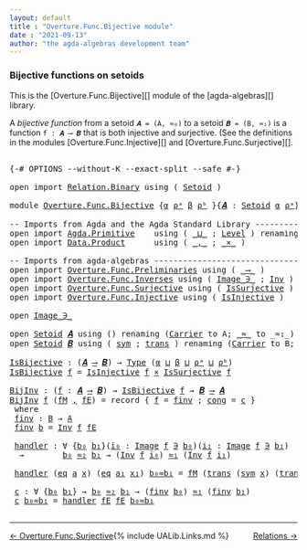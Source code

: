 ```yaml
---
layout: default
title : "Overture.Func.Bijective module"
date : "2021-09-13"
author: "the agda-algebras development team"
---
```


### <a id="bijective-functions-on-setoids">Bijective functions on setoids</a>

This is the [Overture.Func.Bijective][] module of the [agda-algebras][] library.

A *bijective function* from a setoid `𝑨 = (A, ≈₀)` to a setoid `𝑩 = (B, ≈₁)` is a function `f : 𝑨 ⟶ 𝑩` that is both injective and surjective. (See the definitions in the modules [Overture.Func.Injective][] and [Overture.Func.Surjective][].

<pre class="Agda">

<a id="548" class="Symbol">{-#</a> <a id="552" class="Keyword">OPTIONS</a> <a id="560" class="Pragma">--without-K</a> <a id="572" class="Pragma">--exact-split</a> <a id="586" class="Pragma">--safe</a> <a id="593" class="Symbol">#-}</a>

<a id="598" class="Keyword">open</a> <a id="603" class="Keyword">import</a> <a id="610" href="Relation.Binary.html" class="Module">Relation.Binary</a> <a id="626" class="Keyword">using</a> <a id="632" class="Symbol">(</a> <a id="634" href="Relation.Binary.Bundles.html#1009" class="Record">Setoid</a> <a id="641" class="Symbol">)</a>

<a id="644" class="Keyword">module</a> <a id="651" href="Overture.Func.Bijective.html" class="Module">Overture.Func.Bijective</a> <a id="675" class="Symbol">{</a><a id="676" href="Overture.Func.Bijective.html#676" class="Bound">α</a> <a id="678" href="Overture.Func.Bijective.html#678" class="Bound">ρᵃ</a> <a id="681" href="Overture.Func.Bijective.html#681" class="Bound">β</a> <a id="683" href="Overture.Func.Bijective.html#683" class="Bound">ρᵇ</a> <a id="686" class="Symbol">}{</a><a id="688" href="Overture.Func.Bijective.html#688" class="Bound">𝑨</a> <a id="690" class="Symbol">:</a> <a id="692" href="Relation.Binary.Bundles.html#1009" class="Record">Setoid</a> <a id="699" href="Overture.Func.Bijective.html#676" class="Bound">α</a> <a id="701" href="Overture.Func.Bijective.html#678" class="Bound">ρᵃ</a><a id="703" class="Symbol">}{</a><a id="705" href="Overture.Func.Bijective.html#705" class="Bound">𝑩</a> <a id="707" class="Symbol">:</a> <a id="709" href="Relation.Binary.Bundles.html#1009" class="Record">Setoid</a> <a id="716" href="Overture.Func.Bijective.html#681" class="Bound">β</a> <a id="718" href="Overture.Func.Bijective.html#683" class="Bound">ρᵇ</a><a id="720" class="Symbol">}</a> <a id="722" class="Keyword">where</a>

<a id="729" class="Comment">-- Imports from Agda and the Agda Standard Library --------------------------</a>
<a id="807" class="Keyword">open</a> <a id="812" class="Keyword">import</a> <a id="819" href="Agda.Primitive.html" class="Module">Agda.Primitive</a>    <a id="837" class="Keyword">using</a> <a id="843" class="Symbol">(</a> <a id="845" href="Agda.Primitive.html#810" class="Primitive Operator">_⊔_</a> <a id="849" class="Symbol">;</a> <a id="851" href="Agda.Primitive.html#597" class="Postulate">Level</a> <a id="857" class="Symbol">)</a> <a id="859" class="Keyword">renaming</a> <a id="868" class="Symbol">(</a> <a id="870" href="Agda.Primitive.html#326" class="Primitive">Set</a> <a id="874" class="Symbol">to</a> <a id="877" class="Primitive">Type</a> <a id="882" class="Symbol">)</a>
<a id="884" class="Keyword">open</a> <a id="889" class="Keyword">import</a> <a id="896" href="Data.Product.html" class="Module">Data.Product</a>      <a id="914" class="Keyword">using</a> <a id="920" class="Symbol">(</a> <a id="922" href="Agda.Builtin.Sigma.html#236" class="InductiveConstructor Operator">_,_</a> <a id="926" class="Symbol">;</a> <a id="928" href="Data.Product.html#1167" class="Function Operator">_×_</a> <a id="932" class="Symbol">)</a>

<a id="935" class="Comment">-- Imports from agda-algebras -----------------------------------------------</a>
<a id="1013" class="Keyword">open</a> <a id="1018" class="Keyword">import</a> <a id="1025" href="Overture.Func.Preliminaries.html" class="Module">Overture.Func.Preliminaries</a> <a id="1053" class="Keyword">using</a> <a id="1059" class="Symbol">(</a> <a id="1061" href="Overture.Func.Preliminaries.html#803" class="Function Operator">_⟶_</a> <a id="1065" class="Symbol">)</a>
<a id="1067" class="Keyword">open</a> <a id="1072" class="Keyword">import</a> <a id="1079" href="Overture.Func.Inverses.html" class="Module">Overture.Func.Inverses</a> <a id="1102" class="Keyword">using</a> <a id="1108" class="Symbol">(</a> <a id="1110" href="Overture.Func.Inverses.html#1756" class="Datatype Operator">Image_∋_</a> <a id="1119" class="Symbol">;</a> <a id="1121" href="Overture.Func.Inverses.html#4290" class="Function">Inv</a> <a id="1125" class="Symbol">)</a>
<a id="1127" class="Keyword">open</a> <a id="1132" class="Keyword">import</a> <a id="1139" href="Overture.Func.Surjective.html" class="Module">Overture.Func.Surjective</a> <a id="1164" class="Keyword">using</a> <a id="1170" class="Symbol">(</a> <a id="1172" href="Overture.Func.Surjective.html#1783" class="Function">IsSurjective</a> <a id="1185" class="Symbol">)</a>
<a id="1187" class="Keyword">open</a> <a id="1192" class="Keyword">import</a> <a id="1199" href="Overture.Func.Injective.html" class="Module">Overture.Func.Injective</a> <a id="1223" class="Keyword">using</a> <a id="1229" class="Symbol">(</a> <a id="1231" href="Overture.Func.Injective.html#1904" class="Function">IsInjective</a> <a id="1243" class="Symbol">)</a>

<a id="1246" class="Keyword">open</a> <a id="1251" href="Overture.Func.Inverses.html#1756" class="Module Operator">Image_∋_</a>

<a id="1261" class="Keyword">open</a> <a id="1266" href="Relation.Binary.Bundles.html#1009" class="Module">Setoid</a> <a id="1273" href="Overture.Func.Bijective.html#688" class="Bound">𝑨</a> <a id="1275" class="Keyword">using</a> <a id="1281" class="Symbol">()</a> <a id="1284" class="Keyword">renaming</a> <a id="1293" class="Symbol">(</a><a id="1294" href="Relation.Binary.Bundles.html#1072" class="Field">Carrier</a> <a id="1302" class="Symbol">to</a> <a id="1305" class="Field">A</a><a id="1306" class="Symbol">;</a> <a id="1308" href="Relation.Binary.Bundles.html#1098" class="Field Operator">_≈_</a> <a id="1312" class="Symbol">to</a> <a id="1315" class="Field Operator">_≈₁_</a><a id="1319" class="Symbol">)</a>
<a id="1321" class="Keyword">open</a> <a id="1326" href="Relation.Binary.Bundles.html#1009" class="Module">Setoid</a> <a id="1333" href="Overture.Func.Bijective.html#705" class="Bound">𝑩</a> <a id="1335" class="Keyword">using</a> <a id="1341" class="Symbol">(</a> <a id="1343" href="Relation.Binary.Structures.html#1594" class="Function">sym</a> <a id="1347" class="Symbol">;</a> <a id="1349" href="Relation.Binary.Structures.html#1620" class="Function">trans</a> <a id="1355" class="Symbol">)</a> <a id="1357" class="Keyword">renaming</a> <a id="1366" class="Symbol">(</a><a id="1367" href="Relation.Binary.Bundles.html#1072" class="Field">Carrier</a> <a id="1375" class="Symbol">to</a> <a id="1378" class="Field">B</a><a id="1379" class="Symbol">;</a> <a id="1381" href="Relation.Binary.Bundles.html#1098" class="Field Operator">_≈_</a> <a id="1385" class="Symbol">to</a> <a id="1388" class="Field Operator">_≈₂_</a><a id="1392" class="Symbol">)</a>

<a id="IsBijective"></a><a id="1395" href="Overture.Func.Bijective.html#1395" class="Function">IsBijective</a> <a id="1407" class="Symbol">:</a> <a id="1409" class="Symbol">(</a><a id="1410" href="Overture.Func.Bijective.html#688" class="Bound">𝑨</a> <a id="1412" href="Overture.Func.Preliminaries.html#803" class="Function Operator">⟶</a> <a id="1414" href="Overture.Func.Bijective.html#705" class="Bound">𝑩</a><a id="1415" class="Symbol">)</a> <a id="1417" class="Symbol">→</a> <a id="1419" href="Overture.Func.Bijective.html#877" class="Primitive">Type</a> <a id="1424" class="Symbol">(</a><a id="1425" href="Overture.Func.Bijective.html#676" class="Bound">α</a> <a id="1427" href="Agda.Primitive.html#810" class="Primitive Operator">⊔</a> <a id="1429" href="Overture.Func.Bijective.html#681" class="Bound">β</a> <a id="1431" href="Agda.Primitive.html#810" class="Primitive Operator">⊔</a> <a id="1433" href="Overture.Func.Bijective.html#678" class="Bound">ρᵃ</a> <a id="1436" href="Agda.Primitive.html#810" class="Primitive Operator">⊔</a> <a id="1438" href="Overture.Func.Bijective.html#683" class="Bound">ρᵇ</a><a id="1440" class="Symbol">)</a>
<a id="1442" href="Overture.Func.Bijective.html#1395" class="Function">IsBijective</a> <a id="1454" href="Overture.Func.Bijective.html#1454" class="Bound">f</a> <a id="1456" class="Symbol">=</a> <a id="1458" href="Overture.Func.Injective.html#1904" class="Function">IsInjective</a> <a id="1470" href="Overture.Func.Bijective.html#1454" class="Bound">f</a> <a id="1472" href="Data.Product.html#1167" class="Function Operator">×</a> <a id="1474" href="Overture.Func.Surjective.html#1783" class="Function">IsSurjective</a> <a id="1487" href="Overture.Func.Bijective.html#1454" class="Bound">f</a>

<a id="BijInv"></a><a id="1490" href="Overture.Func.Bijective.html#1490" class="Function">BijInv</a> <a id="1497" class="Symbol">:</a> <a id="1499" class="Symbol">(</a><a id="1500" href="Overture.Func.Bijective.html#1500" class="Bound">f</a> <a id="1502" class="Symbol">:</a> <a id="1504" href="Overture.Func.Bijective.html#688" class="Bound">𝑨</a> <a id="1506" href="Overture.Func.Preliminaries.html#803" class="Function Operator">⟶</a> <a id="1508" href="Overture.Func.Bijective.html#705" class="Bound">𝑩</a><a id="1509" class="Symbol">)</a> <a id="1511" class="Symbol">→</a> <a id="1513" href="Overture.Func.Bijective.html#1395" class="Function">IsBijective</a> <a id="1525" href="Overture.Func.Bijective.html#1500" class="Bound">f</a> <a id="1527" class="Symbol">→</a> <a id="1529" href="Overture.Func.Bijective.html#705" class="Bound">𝑩</a> <a id="1531" href="Overture.Func.Preliminaries.html#803" class="Function Operator">⟶</a> <a id="1533" href="Overture.Func.Bijective.html#688" class="Bound">𝑨</a>
<a id="1535" href="Overture.Func.Bijective.html#1490" class="Function">BijInv</a> <a id="1542" href="Overture.Func.Bijective.html#1542" class="Bound">f</a> <a id="1544" class="Symbol">(</a><a id="1545" href="Overture.Func.Bijective.html#1545" class="Bound">fM</a> <a id="1548" href="Agda.Builtin.Sigma.html#236" class="InductiveConstructor Operator">,</a> <a id="1550" href="Overture.Func.Bijective.html#1550" class="Bound">fE</a><a id="1552" class="Symbol">)</a> <a id="1554" class="Symbol">=</a> <a id="1556" class="Keyword">record</a> <a id="1563" class="Symbol">{</a> <a id="1565" href="Function.Bundles.html#1919" class="Field">f</a> <a id="1567" class="Symbol">=</a> <a id="1569" href="Overture.Func.Bijective.html#1595" class="Function">finv</a> <a id="1574" class="Symbol">;</a> <a id="1576" href="Function.Bundles.html#1938" class="Field">cong</a> <a id="1581" class="Symbol">=</a> <a id="1583" href="Overture.Func.Bijective.html#1810" class="Function">c</a> <a id="1585" class="Symbol">}</a>
 <a id="1588" class="Keyword">where</a>
 <a id="1595" href="Overture.Func.Bijective.html#1595" class="Function">finv</a> <a id="1600" class="Symbol">:</a> <a id="1602" href="Overture.Func.Bijective.html#1378" class="Field">B</a> <a id="1604" class="Symbol">→</a> <a id="1606" href="Overture.Func.Bijective.html#1305" class="Function">A</a>
 <a id="1609" href="Overture.Func.Bijective.html#1595" class="Function">finv</a> <a id="1614" href="Overture.Func.Bijective.html#1614" class="Bound">b</a> <a id="1616" class="Symbol">=</a> <a id="1618" href="Overture.Func.Inverses.html#4290" class="Function">Inv</a> <a id="1622" href="Overture.Func.Bijective.html#1542" class="Bound">f</a> <a id="1624" href="Overture.Func.Bijective.html#1550" class="Bound">fE</a>

 <a id="1629" href="Overture.Func.Bijective.html#1629" class="Function">handler</a> <a id="1637" class="Symbol">:</a> <a id="1639" class="Symbol">∀</a> <a id="1641" class="Symbol">{</a><a id="1642" href="Overture.Func.Bijective.html#1642" class="Bound">b₀</a> <a id="1645" href="Overture.Func.Bijective.html#1645" class="Bound">b₁</a><a id="1647" class="Symbol">}(</a><a id="1649" href="Overture.Func.Bijective.html#1649" class="Bound">i₀</a> <a id="1652" class="Symbol">:</a> <a id="1654" href="Overture.Func.Inverses.html#1756" class="Datatype Operator">Image</a> <a id="1660" href="Overture.Func.Bijective.html#1542" class="Bound">f</a> <a id="1662" href="Overture.Func.Inverses.html#1756" class="Datatype Operator">∋</a> <a id="1664" href="Overture.Func.Bijective.html#1642" class="Bound">b₀</a><a id="1666" class="Symbol">)(</a><a id="1668" href="Overture.Func.Bijective.html#1668" class="Bound">i₁</a> <a id="1671" class="Symbol">:</a> <a id="1673" href="Overture.Func.Inverses.html#1756" class="Datatype Operator">Image</a> <a id="1679" href="Overture.Func.Bijective.html#1542" class="Bound">f</a> <a id="1681" href="Overture.Func.Inverses.html#1756" class="Datatype Operator">∋</a> <a id="1683" href="Overture.Func.Bijective.html#1645" class="Bound">b₁</a><a id="1685" class="Symbol">)</a>
  <a id="1689" class="Symbol">→</a>        <a id="1698" href="Overture.Func.Bijective.html#1642" class="Bound">b₀</a> <a id="1701" href="Overture.Func.Bijective.html#1388" class="Field Operator">≈₂</a> <a id="1704" href="Overture.Func.Bijective.html#1645" class="Bound">b₁</a> <a id="1707" class="Symbol">→</a> <a id="1709" class="Symbol">(</a><a id="1710" href="Overture.Func.Inverses.html#4290" class="Function">Inv</a> <a id="1714" href="Overture.Func.Bijective.html#1542" class="Bound">f</a> <a id="1716" href="Overture.Func.Bijective.html#1649" class="Bound">i₀</a><a id="1718" class="Symbol">)</a> <a id="1720" href="Overture.Func.Bijective.html#1315" class="Function Operator">≈₁</a> <a id="1723" class="Symbol">(</a><a id="1724" href="Overture.Func.Inverses.html#4290" class="Function">Inv</a> <a id="1728" href="Overture.Func.Bijective.html#1542" class="Bound">f</a> <a id="1730" href="Overture.Func.Bijective.html#1668" class="Bound">i₁</a><a id="1732" class="Symbol">)</a>

 <a id="1736" href="Overture.Func.Bijective.html#1629" class="Function">handler</a> <a id="1744" class="Symbol">(</a><a id="1745" href="Overture.Func.Inverses.html#1812" class="InductiveConstructor">eq</a> <a id="1748" href="Overture.Func.Bijective.html#1748" class="Bound">a</a> <a id="1750" href="Overture.Func.Bijective.html#1750" class="Bound">x</a><a id="1751" class="Symbol">)</a> <a id="1753" class="Symbol">(</a><a id="1754" href="Overture.Func.Inverses.html#1812" class="InductiveConstructor">eq</a> <a id="1757" href="Overture.Func.Bijective.html#1757" class="Bound">a₁</a> <a id="1760" href="Overture.Func.Bijective.html#1760" class="Bound">x₁</a><a id="1762" class="Symbol">)</a> <a id="1764" href="Overture.Func.Bijective.html#1764" class="Bound">b₀≈b₁</a> <a id="1770" class="Symbol">=</a> <a id="1772" href="Overture.Func.Bijective.html#1545" class="Bound">fM</a> <a id="1775" class="Symbol">(</a><a id="1776" href="Relation.Binary.Structures.html#1620" class="Function">trans</a> <a id="1782" class="Symbol">(</a><a id="1783" href="Relation.Binary.Structures.html#1594" class="Function">sym</a> <a id="1787" href="Overture.Func.Bijective.html#1750" class="Bound">x</a><a id="1788" class="Symbol">)</a> <a id="1790" class="Symbol">(</a><a id="1791" href="Relation.Binary.Structures.html#1620" class="Function">trans</a> <a id="1797" href="Overture.Func.Bijective.html#1764" class="Bound">b₀≈b₁</a> <a id="1803" href="Overture.Func.Bijective.html#1760" class="Bound">x₁</a><a id="1805" class="Symbol">))</a>

 <a id="1810" href="Overture.Func.Bijective.html#1810" class="Function">c</a> <a id="1812" class="Symbol">:</a> <a id="1814" class="Symbol">∀</a> <a id="1816" class="Symbol">{</a><a id="1817" href="Overture.Func.Bijective.html#1817" class="Bound">b₀</a> <a id="1820" href="Overture.Func.Bijective.html#1820" class="Bound">b₁</a><a id="1822" class="Symbol">}</a> <a id="1824" class="Symbol">→</a> <a id="1826" href="Overture.Func.Bijective.html#1817" class="Bound">b₀</a> <a id="1829" href="Overture.Func.Bijective.html#1388" class="Field Operator">≈₂</a> <a id="1832" href="Overture.Func.Bijective.html#1820" class="Bound">b₁</a> <a id="1835" class="Symbol">→</a> <a id="1837" class="Symbol">(</a><a id="1838" href="Overture.Func.Bijective.html#1595" class="Function">finv</a> <a id="1843" href="Overture.Func.Bijective.html#1817" class="Bound">b₀</a><a id="1845" class="Symbol">)</a> <a id="1847" href="Overture.Func.Bijective.html#1315" class="Function Operator">≈₁</a> <a id="1850" class="Symbol">(</a><a id="1851" href="Overture.Func.Bijective.html#1595" class="Function">finv</a> <a id="1856" href="Overture.Func.Bijective.html#1820" class="Bound">b₁</a><a id="1858" class="Symbol">)</a>
 <a id="1861" href="Overture.Func.Bijective.html#1810" class="Function">c</a> <a id="1863" href="Overture.Func.Bijective.html#1863" class="Bound">b₀≈b₁</a> <a id="1869" class="Symbol">=</a> <a id="1871" href="Overture.Func.Bijective.html#1629" class="Function">handler</a> <a id="1879" href="Overture.Func.Bijective.html#1550" class="Bound">fE</a> <a id="1882" href="Overture.Func.Bijective.html#1550" class="Bound">fE</a> <a id="1885" href="Overture.Func.Bijective.html#1863" class="Bound">b₀≈b₁</a>

</pre>

------------------------------------

<span style="float:left;">[← Overture.Func.Surjective](Overture.Func.Surjective.html)</span>
<span style="float:right;">[Relations →](Relations.html)</span>

{% include UALib.Links.md %}

